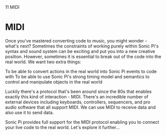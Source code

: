 11 MIDI

# MIDI

Once you've mastered converting code to music, you might wonder - what's next? Sometimes the constraints of working purely within Sonic Pi's syntax and sound system can be exciting and put you into a new creative position. However, sometimes it is essential to break out of the code into the real world. We want two extra things:

To be able to convert actions in the real world into Sonic Pi events to code with
To be able to use Sonic Pi's strong timing model and semantics to control and manipulate objects in the real world

Luckily there's a protocol that's been around since the 80s that enables exactly this kind of interaction - MIDI. There's an incredible number of external devices including keyboards, controllers, sequencers, and pro audio software that all support MIDI. We can use MIDI to receive data and also use it to send data.

Sonic Pi provides full support for the MIDI protocol enabling you to connect your live code to the real world. Let's explore it further...
